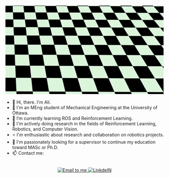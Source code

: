 <p align="center">
<img alt="Moving Robotic Ant" width="500px" src="./Ant_TD3.gif"/>
</p>

- 👋 Hi, there. I'm Ali.
- :school: I'm an MEng student of Mechanical Engineering at the University of Ottawa.
- 🌱 I’m currently learning ROS and Reinforcement Learning.
- 💞️ I'm actively doing research in the fields of Reinforcement Learning, Robotics, and Computer Vision.
- :star: I'm enthusiastic about research and collaboration on robotics projects.
- 👀 I'm passionately looking for a supervisor to continue my education toward MASc or Ph.D.
- 📫 Contact me:

<p align="center">
<br/>
<a href="mailto:akari103@uottawa.ca">
  <img alt="Email to me" width="50px" src="https://cdn-icons-png.flaticon.com/128/1161/1161735.png"/>
</a>
<a href="https://www.linkedin.com/in/ali-karimzade/">
  <img alt="LinkdeIN" width="50px" src="https://cdn-icons-png.flaticon.com/128/408/408703.png" />
</a>
<br>
</p>
<!---
- [akari103@uottawa.ca](mailto:akari103@uottawa.ca)

ake1999/ake1999 is a ✨ special ✨ repository because its `README.md` (this file) appears on your GitHub profile.
You can click the Preview link to take a look at your changes.
--->
